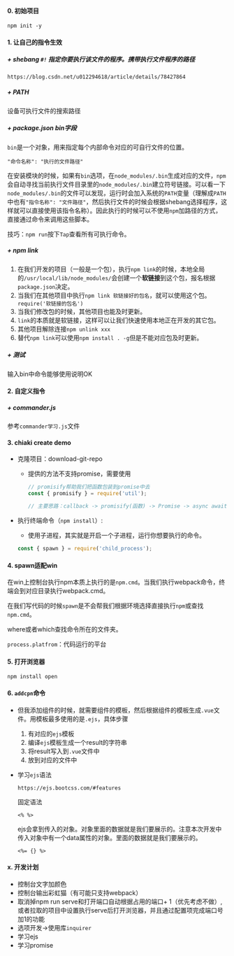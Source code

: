 #### 0. 初始项目

`npm init -y`

#### 1. 让自己的指令生效

##### + shebang `#!` 指定你要执行该文件的程序。携带执行文件程序的路径

```http
https://blog.csdn.net/u012294618/article/details/78427864
```

##### + PATH 

设备可执行文件的搜索路径

##### + package.json bin字段

`bin`是一个对象，用来指定每个内部命令对应的可自行文件的位置。

`"命令名称": "执行的文件路径"`

在安装模块的时候，如果有`bin`选项，在`node_modules/.bin`生成对应的文件，`npm`会自动寻找当前执行文件目录里的`node_modules/.bin`建立符号链接。可以看一下`node_modules/.bin`的文件可以发现，运行时会加入系统的`PATH`变量（理解成`PATH`中也有`"指令名称": "文件路径"`，然后执行文件的时候会根据shebang选择程序，这样就可以直接使用该指令名称）。因此执行的时候可以不使用`npm`加路径的方式，直接通过命令来调用这些脚本。

技巧：`npm run`按下`Tap`查看所有可执行命令。

##### + npm link

1. 在我们开发的项目（一般是一个包），执行`npm link`的时候，本地全局的`/usr/local/lib/node_modules/`会创建一个**软链接**到这个包，报名根据`package.json`决定。
2. 当我们在其他项目中执行`npm link 软链接好的包名`，就可以使用这个包。`require('软链接的包名')`
3. 当我们修改包的时候，其他项目也能及时更新。
4. `link`的本质就是软链接，这样可以让我们快速使用本地正在开发的其它包。
5. 其他项目解除连接`npm unlink xxx`
6. 替代`npm link`可以使用`npm install . -g`但是不能对应包及时更新。

##### + 测试

输入bin中命令能够使用说明OK

#### 2. 自定义指令

##### + commander.js

参考`commander学习.js`文件

#### 3. chiaki create demo

+ 克隆项目：download-git-repo

  + 提供的方法不支持promise，需要使用

    ```js
    // promisify帮助我们把函数包装到promise中去
    const { promisify } = require('util');
    ```

    ```js
    // 主要思路：callback -> promisify(函数) -> Promise -> async await
    ```

+ 执行终端命令（`npm install`）:

  + 使用子进程，其实就是开启一个子进程，运行你想要执行的命令。

  ```js
  const { spawn } = require('child_process');
  
  ```


#### 4. spawn适配win

在win上控制台执行npm本质上执行的是`npm.cmd`。当我们执行webpack命令，终端会到对应目录执行webpack.cmd。

在我们写代码的时候`spawn`是不会帮我们根据环境选择直接执行`npm`或查找`npm.cmd`。

where或者which查找命令所在的文件夹。

`process.platfrom`：代码运行的平台

#### 5. 打开浏览器

`npm install open`

#### 6. `addcpn`命令

+ 但我添加组件的时候，就需要组件的模板，然后根据组件的模板生成`.vue`文件。用模板最多使用的是`.ejs`，具体步骤
  1. 有对应的`ejs`模板
  2. 编译`ejs`模板生成一个result的字符串
  3. 将result写入到`.vue`文件中
  4. 放到对应的文件中

+ 学习`ejs`语法

  ```http
  https://ejs.bootcss.com/#features
  
  ```

  固定语法

  ```ejs
  <% %>
  ```

  ejs会拿到传入的对象。对象里面的数据就是我们要展示的。注意本次开发中传入对象中有一个data属性的对象。里面的数据就是我们要展示的。

  ```ejs
  <%= {} %>
  ```

  





#### x. 开发计划

+ 控制台文字加颜色
+ 控制台输出彩虹猫（有可能只支持webpack）
+ 取消掉npm run serve和打开端口自动根据占用的端口+ 1（优先考虑不做）,或者拉取的项目中设置执行serve后打开浏览器，并且通过配置项完成端口号加1的功能
+ 选项开发->使用库`inquirer`
+ 学习ejs
+ 学习promise





